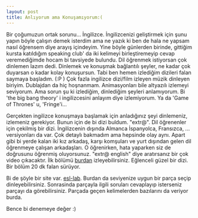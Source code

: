 ```yaml
---
layout: post
title: Anlıyorum ama Konuşamıyorum:(
---
```


Bir çoğumuzun ortak sorunu... İngilizce. İngilizcenizi geliştirmek için şunu yapın böyle çalışın demek isterdim ama ne yazık ki ben de hala ne yapsam nasıl öğrensem diye arayış içindeyim. Yine böyle günlerden birinde, gittiğim kursta katıldığım speaking club' da iki kelimeyi birleştiremeyip cevap veremediğimde hocam bi tavsiyede bulundu. Dil öğrenmek istiyorsan çok dinlemen lazım dedi. Dinlemek ve konuşmak bağlantılı şeyler, ne kadar çok duyarsan o kadar kolay konuşursun. Tabi ben hemen izlediğim dizileri falan saymaya başladım. (:P ) Çok fazla ingilizce dizi/film izleyen müzik dinleyen biriyim. Dublajdan da hiç hoşnanmam. Animasyonları bile altyazılı izlemeyi seviyorum. Ama sorun şu ki izlediğim, dinlediğim şeyleri anlamıyorum. Bi 'the big bang theory' i ingilizcesini anlayım diye izlemiyorum. Ya da 'Game of Thrones' u, 'Fringe'i...

Gerçekten ingilizce konuşmaya başlamak için anladığınız şeyi dinlemeniz, izlemeniz gerekiyor. Bunun için de bi dizi buldum. "extr@". Dil öğrenenler için çekilmiş bir dizi. İngilizcenin dışında Almanca İspanyolca, Fransızca, ... versiyonları da var. Çok detaylı bakmadım ama hepsinde olay aynı. Apart gibi bi yerde kalan iki kız arkadaş, karşı komşuları ve yurt dışından gelen dil öğrenmeye çalışan arkadaşları. O öğrenirken, hata yaparken siz de doğrusunu öğrenmiş oluyorsunuz. "extr@ english" diye aratırsanız bir çok video çıkacaktır. İlk bölümü <a href="https://www.youtube.com/watch?v=a339H_aqXx0">burdan</a>  izleyebilirsiniz. Eğlenceli güzel bir dizi. Bir bölüm 20 dk falan sürüyor. 

Bi de şöyle bir site var. <a href="http://www.esl-lab.com/ ">esl-lab</a>. Burdan da seviyenize uygun bir parça seçip dinleyebilirsiniz. Sonrasinda parçayla ilgili soruları cevaplayıp isterseniz parçayı da görebilirsiniz. Parçada geçen kelimelerden bazılarını da veriyor burda.

Bence bi denemeye değer :)